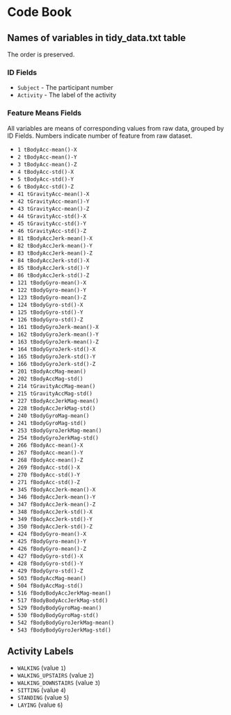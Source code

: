 # Code Book

## Names of variables in tidy_data.txt table

The order is preserved.

### ID Fields

* `Subject` - The participant number
* `Activity` - The label of the activity

### Feature Means Fields

All variables are means of corresponding values from raw data, grouped by ID Fields. Numbers indicate number of feature from raw dataset.

* `1 tBodyAcc-mean()-X`
* `2 tBodyAcc-mean()-Y`
* `3 tBodyAcc-mean()-Z`
* `4 tBodyAcc-std()-X`
* `5 tBodyAcc-std()-Y`
* `6 tBodyAcc-std()-Z`
* `41 tGravityAcc-mean()-X`
* `42 tGravityAcc-mean()-Y`
* `43 tGravityAcc-mean()-Z`
* `44 tGravityAcc-std()-X`
* `45 tGravityAcc-std()-Y`
* `46 tGravityAcc-std()-Z`
* `81 tBodyAccJerk-mean()-X`
* `82 tBodyAccJerk-mean()-Y`
* `83 tBodyAccJerk-mean()-Z`
* `84 tBodyAccJerk-std()-X`
* `85 tBodyAccJerk-std()-Y`
* `86 tBodyAccJerk-std()-Z`
* `121 tBodyGyro-mean()-X`
* `122 tBodyGyro-mean()-Y`
* `123 tBodyGyro-mean()-Z`
* `124 tBodyGyro-std()-X`
* `125 tBodyGyro-std()-Y`
* `126 tBodyGyro-std()-Z`
* `161 tBodyGyroJerk-mean()-X`
* `162 tBodyGyroJerk-mean()-Y`
* `163 tBodyGyroJerk-mean()-Z`
* `164 tBodyGyroJerk-std()-X`
* `165 tBodyGyroJerk-std()-Y`
* `166 tBodyGyroJerk-std()-Z`
* `201 tBodyAccMag-mean()`
* `202 tBodyAccMag-std()`
* `214 tGravityAccMag-mean()`
* `215 tGravityAccMag-std()`
* `227 tBodyAccJerkMag-mean()`
* `228 tBodyAccJerkMag-std()`
* `240 tBodyGyroMag-mean()`
* `241 tBodyGyroMag-std()`
* `253 tBodyGyroJerkMag-mean()`
* `254 tBodyGyroJerkMag-std()`
* `266 fBodyAcc-mean()-X`
* `267 fBodyAcc-mean()-Y`
* `268 fBodyAcc-mean()-Z`
* `269 fBodyAcc-std()-X`
* `270 fBodyAcc-std()-Y`
* `271 fBodyAcc-std()-Z`
* `345 fBodyAccJerk-mean()-X`
* `346 fBodyAccJerk-mean()-Y`
* `347 fBodyAccJerk-mean()-Z`
* `348 fBodyAccJerk-std()-X`
* `349 fBodyAccJerk-std()-Y`
* `350 fBodyAccJerk-std()-Z`
* `424 fBodyGyro-mean()-X`
* `425 fBodyGyro-mean()-Y`
* `426 fBodyGyro-mean()-Z`
* `427 fBodyGyro-std()-X`
* `428 fBodyGyro-std()-Y`
* `429 fBodyGyro-std()-Z`
* `503 fBodyAccMag-mean()`
* `504 fBodyAccMag-std()`
* `516 fBodyBodyAccJerkMag-mean()`
* `517 fBodyBodyAccJerkMag-std()`
* `529 fBodyBodyGyroMag-mean()`
* `530 fBodyBodyGyroMag-std()`
* `542 fBodyBodyGyroJerkMag-mean()`
* `543 fBodyBodyGyroJerkMag-std()`

## Activity Labels

* `WALKING` (value `1`)
* `WALKING_UPSTAIRS` (value `2`)
* `WALKING_DOWNSTAIRS` (value `3`)
* `SITTING` (value `4`)
* `STANDING` (value `5`)
* `LAYING` (value `6`)

